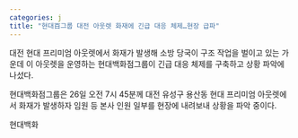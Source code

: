 ```yaml
---
categories: j
title: "현대百그룹 대전 아웃렛 화재에 긴급 대응 체제…현장 급파"
---
```

  대전 현대 프리미엄 아웃렛에서 화재가 발생해 소방 당국이 구조 작업을 벌이고 있는 가운데 이 아웃렛을 운영하는 현대백화점그룹이 긴급 대응 체제를 구축하고 상황 파악에 나섰다.
 
현대백화점그룹은 26일 오전 7시 45분께 대전 유성구 용산동 현대 프리미엄 아웃렛에서 화재가 발생하자 임원 등 본사 인원 일부를 현장에 내려보내 상황을 파악 중이다.
 
현대백화